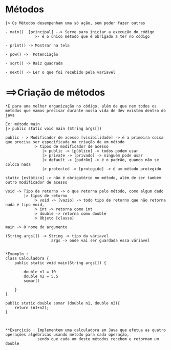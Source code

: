 # Métodos
    |> Os Métodos desempenham uma só ação, sem poder fazer outras 

    - main()  [principal] --> Serve para iniciar a execução do código
                |>- é o único método que é obrigado a ter no código 

    - print() -> Mostrar na tela

    - pow() ->  Potenciação

    - sqrt() -> Raiz quadrada

    - next() -> Ler o que foi recebido pela variavel

# ==>Criação de métodos

    *É para uma melhor organização no código, além de que nem todos os métodos que vamos precisar durante nossa vida de dev existem dentro do java
     
    Ex: método main
    |> public static void main (String args[])

    public - > Modificador de acesso [visibilidade] -> é a primeira coisa que precisa ser especificada na criação de um método
                |> tipos de modificador de acesso
                    |> public -> [público] -> todos podem usar
                    |> private -> [privado] -> ninguém pode usar
                    |> default -> [padrão] -> é o padrão, quando não se coloca nada
                    |> protected -> [protegido] -> é um método protegido
                
    static [estático] -> não é obrigatório no método, além de ser também outro modificador de acesso

    void -> Tipo de retorno -> o que retorna pelo método, como algum dado 
            |> tipos de retorno
                |> void -> [vazio] -> todo tipo de retorno que não retorna nada é tipo void, 
                |> int -> retorna como int
                |> double -> retorna como double
                |> Objeto [classe] 

    main -> O nome do argumento  
    
    (String args[]) -> String -> tipo da váriavel
                        args -> onde vai ser guardada essa váriavel


    *Exemplo :
    class Calculadora {
        public static void main(String args[]) {
            
            double n1 = 10
            double n2 = 5.5
            somar()

        }
    }

    public static double somar (double n1, double n2){
        return (n1+n2);
    }

    
    
    **Exercício : Implementem uma calculadora em Java que efetua as quatro operações algébricas usando método para cada operação,
                  sendo que cada um deste métodos recebem e retornam um double
